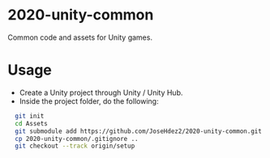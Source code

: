 # 2020-unity-common
Common code and assets for Unity games.

# Usage

- Create a Unity project through Unity / Unity Hub.
- Inside the project folder, do the following:
```bash
  git init
  cd Assets
  git submodule add https://github.com/JoseHdez2/2020-unity-common.git
  cp 2020-unity-common/.gitignore ..
  git checkout --track origin/setup
```
